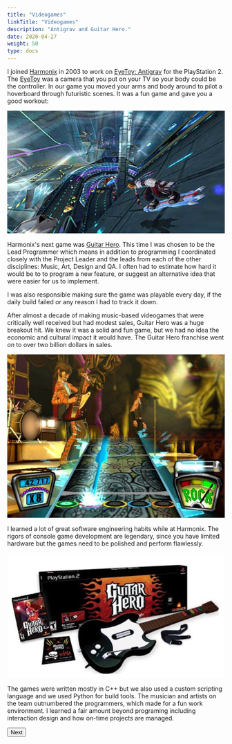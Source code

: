 ```yaml
---
title: "Videogames"
linkTitle: "Videogames"
description: "Antigrav and Guitar Hero."
date: 2020-04-27
weight: 50
type: docs
---
```


I joined [Harmonix](https://www.harmonixmusic.com/) in 2003 to work on [EyeToy:
Antigrav](https://en.wikipedia.org/wiki/EyeToy:_AntiGrav) for the PlayStation 2.
The [EyeToy](https://en.wikipedia.org/wiki/EyeToy) was a camera that you put on
your TV so your body could be the controller. In our game you moved your arms
and body around to pilot a hoverboard through futuristic scenes. It was a fun
game and gave you a good workout:

![Antigrav](antigrav.jpg)

Harmonix's next game was [Guitar
Hero](https://en.wikipedia.org/wiki/Guitar_Hero). This time I was chosen to be
the Lead Programmer which means in addition to programming I coordinated closely
with the Project Leader and the leads from each of the other disciplines: Music,
Art, Design and QA. I often had to estimate how hard it would be to to program a
new feature, or suggest an alternative idea that were easier for us to
implement.

I was also responsible making sure the game was playable every day, if the daily
build failed or any reason I had to track it down.

After almost a decade of making music-based videogames that were critically well
received but had modest sales, Guitar Hero was a huge breakout hit. We knew it
was a solid and fun game, but we had no idea the economic and cultural impact it
would have. The Guitar Hero franchise went on to over two billion dollars in
sales.

![GuitarHero Game](guitar-hero-game.jpg)

I learned a lot of great software engineering habits while at Harmonix.  The
rigors of console game development are legendary, since you have limited
hardware but the games need to be polished and perform flawlessly.

![GuitarHero Box](guitar-hero-box.jpg)

The games were written mostly in C++ but we also used a custom scripting
language and we used Python for build tools. The musician and artists on the
team outnumbered the programmers, which made for a fun work environment. I
learned a fair amount beyond programing including interaction design and how on-time
projects are managed.

<a href="/about/writing"><button type="button" class="btn btn-primary">
Next <i class="fas fa-arrow-alt-circle-right ml-2"></i>
</button></a>
